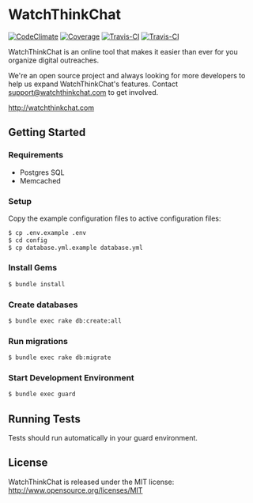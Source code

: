 # WatchThinkChat
[![CodeClimate](http://img.shields.io/codeclimate/github/CruGlobal/watchthinkchat.svg?style=flat)](https://codeclimate.com/github/CruGlobal/watchthinkchat) [![Coverage](http://img.shields.io/codeclimate/coverage/github/CruGlobal/watchthinkchat.svg?style=flat)](https://codeclimate.com/github/CruGlobal/watchthinkchat) [![Travis-CI](http://img.shields.io/travis/CruGlobal/watchthinkchat.svg?style=flat)](https://travis-ci.org/CruGlobal/watchthinkchat) [![Travis-CI](http://img.shields.io/gemnasium/CruGlobal/watchthinkchat.svg?style=flat)](https://gemnasium.com/CruGlobal/watchthinkchat)

WatchThinkChat is an online tool that makes it easier than ever for you organize digital outreaches.

We're an open source project and always looking for more developers to help us expand WatchThinkChat's features.  Contact support@watchthinkchat.com to get involved.

http://watchthinkchat.com

## Getting Started

### Requirements

* Postgres SQL
* Memcached

### Setup

Copy the example configuration files to active configuration files:

```bash
$ cp .env.example .env
$ cd config
$ cp database.yml.example database.yml
```

### Install Gems

```bash
$ bundle install
```

### Create databases

```bash
$ bundle exec rake db:create:all
```

### Run migrations

```bash
$ bundle exec rake db:migrate
```

### Start Development Environment

```bash
$ bundle exec guard
```

## Running Tests

Tests should run automatically in your guard environment.

## License

WatchThinkChat is released under the MIT license:  http://www.opensource.org/licenses/MIT